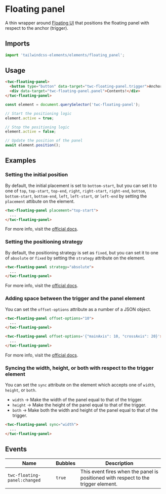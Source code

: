 # Floating panel

A thin wrapper around [Floating UI](https://floating-ui.com/) that positions the floating panel with respect to the
anchor (trigger).

## Imports

```js
import 'tailwindcss-elements/elements/floating_panel';
```

## Usage

```html
<twc-floating-panel>
  <button type="button" data-target="twc-floating-panel.trigger">Anchor</button>
  <div data-target="twc-floating-panel.panel">Contents!</div>
</twc-floating-panel>
```

```js
const element = document.querySelector('twc-floating-panel');

// Start the positioning logic
element.active = true;

// Stop the positioning logic
element.active = false;

// Update the position of the panel
await element.position();
```

## Examples

### Setting the initial position

By default, the initial placement is set to `bottom-start`, but you can set it to one of `top`, `top-start`, `top-end`,
`right`, `right-start`, `right-end`, `bottom`, `bottom-start`, `bottom-end`, `left`, `left-start`, or `left-end` by
setting the `placement` attibute on the element.

```html
<twc-floating-panel placement="top-start">
  ...
</twc-floating-panel>
```

For more info, visit the [official docs](https://floating-ui.com/docs/computePosition#placement).

### Setting the positioning strategy

By default, the positioning strategy is set as `fixed`, but you can set it to one of `absolute` or `fixed` by
setting the `strategy` attribute on the element.

```html
<twc-floating-panel strategy="absolute">
  ...
</twc-floating-panel>
```

For more info, visit the [official docs](https://floating-ui.com/docs/computeposition#strategy).

### Adding space between the trigger and the panel element

You can set the `offset-options` attribute as a number of a JSON object.

```html
<twc-floating-panel offset-options="10">
  ...
</twc-floating-panel>

<twc-floating-panel offset-options='{"mainAxis": 10, "crossAxis": 20}'>
  ...
</twc-floating-panel>
```

For more info, visit the [official docs](https://floating-ui.com/docs/offset).

### Syncing the width, height, or both with respect to the trigger element

You can set the `sync` attribute on the element which accepts one of `width`, `height`, or `both`.

- `width` -> Make the width of the panel equal to that of the trigger.
- `height` -> Make the height of the panel equal to that of the trigger.
- `both` -> Make both the width and height of the panel equal to that of the trigger.

```html
<twc-floating-panel sync="width">
  ...
</twc-floating-panel>
```

## Events

| Name                         | Bubbles   | Description                                                                        |
| ------                       | --------- | ------------                                                                       |
| `twc-floating-panel:changed` | `true`    | This event fires when the panel is positioned with respect to the trigger element. |
